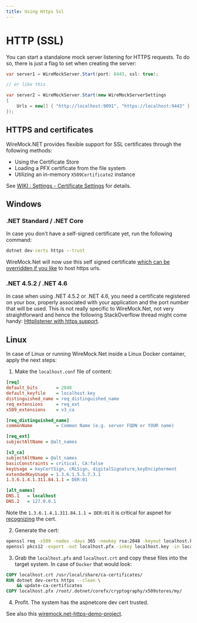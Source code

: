 ```yaml
---
title: Using Https Ssl
---
```


# HTTP (SSL)
You can start a standalone mock server listening for HTTPS requests. To do so, there is just a flag to set when creating the server:
```csharp
var server1 = WireMockServer.Start(port: 8443, ssl: true);

// or like this

var server2 = WireMockServer.Start(new WireMockServerSettings
{
    Urls = new[] { "http://localhost:9091", "https://localhost:9443" }
});
```

## HTTPS and certificates
WireMock.NET provides flexible support for SSL certificates through the following methods:  
- Using the Certificate Store  
- Loading a PFX certificate from the file system  
- Utilizing an in-memory `X509Certificate2` instance

See [WIKI : Settings - Certificate Settings](https://github.com/WireMock-Net/WireMock.Net/wiki/Settings#certificatesettings) for details.

## Windows
### .NET Standard / .NET Core
In case you don't have a self-signed certificate yet, run the following command:
``` cmd
dotnet dev-certs https --trust
```

WireMock.Net will now use this self signed certificate [which can be overridden if you like](https://github.com/WireMock-Net/WireMock.Net/wiki/Settings#certificatesettings) to host https urls.

### .NET 4.5.2 / .NET 4.6
In case when using .NET 4.5.2 or .NET 4.6, you need a certificate registered on your box, properly associated with your application and the port number that will be used. This is not really specific to WireMock.Net, not very straightforward and hence the following StackOverflow thread might come handy: [Httplistener with https support](http://stackoverflow.com/questions/11403333/httplistener-with-https-support).


## Linux
In case of Linux or running WireMock.Net inside a Linux Docker container, apply the next steps:

1. Make the `localhost.conf` file of content:
``` ini
[req]
default_bits       = 2048
default_keyfile    = localhost.key
distinguished_name = req_distinguished_name
req_extensions     = req_ext
x509_extensions    = v3_ca

[req_distinguished_name]
commonName         = Common Name (e.g. server FQDN or YOUR name)

[req_ext]
subjectAltName = @alt_names

[v3_ca]
subjectAltName = @alt_names
basicConstraints = critical, CA:false
keyUsage = keyCertSign, cRLSign, digitalSignature,keyEncipherment
extendedKeyUsage = 1.3.6.1.5.5.7.3.1
1.3.6.1.4.1.311.84.1.1 = DER:01

[alt_names]
DNS.1   = localhost
DNS.2   = 127.0.0.1
 ```

Note the `1.3.6.1.4.1.311.84.1.1 = DER:01` it is critical for aspnet for [recognizing](https://github.com/dotnet/aspnetcore/blob/c75b3f7a2fb9fe21fd96c93c070fdfa88a2fbe97/src/Shared/CertificateGeneration/CertificateManager.cs#L81) the cert.
    
2. Generate the cert:
``` sh
openssl req -x509 -nodes -days 365 -newkey rsa:2048 -keyout localhost.key -out localhost.crt -config localhost.conf -subj /CN=localhost
openssl pkcs12 -export -out localhost.pfx -inkey localhost.key -in localhost.crt -passout pass:
```

3. Grab the `localhost.pfx` and `localhost.crt` and copy these files into the target system. In case of `Docker` that would look:
``` dockerfile
COPY localhost.crt /usr/local/share/ca-certificates/
RUN dotnet dev-certs https --clean \
    && update-ca-certificates
COPY localhost.pfx /root/.dotnet/corefx/cryptography/x509stores/my/
```

4. Profit. The system has the aspnetcore dev cert trusted.

See also this [wiremock.net-https-demo-project](https://github.com/winseros/wiremock.net-https-demo-project).
